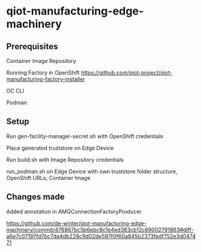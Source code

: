 # qiot-manufacturing-edge-machinery

## Prerequisites

Container Image Repository

Running Factory in OpenShift https://github.com/qiot-project/qiot-manufacturing-factory-installer

OC CLI

Podman

## Setup

Run gen-facility-manager-secret.sh with OpenShift credentials

Place generated truststore on Edge Device

Run build.sh with Image Repository credentials

run_podman.sh on Edge Device with own truststore folder structure, OpenShift URLs, Container Image


## Changes made

Added annotation in AMQConnectionFactoryProducer

https://github.com/de-winter/qiot-manufacturing-edge-machinery/commit/476867bc5b6ebc8c1e4ed383cb12c69002791863#diff-a6e7c07197fd7bc7da4db228c9d02de597f0f60a845b2373fedf752e3d047471
